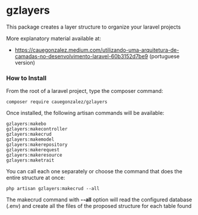 # gzlayers
This package creates a layer structure to organize your laravel projects

More explanatory material available at: 
  - https://cauegonzalez.medium.com/utilizando-uma-arquitetura-de-camadas-no-desenvolvimento-laravel-60b3152d7be9 (portuguese version)

### How to Install
From the root of a laravel project, type the composer command:

```composer require cauegonzalez/gzlayers```


Once installed, the following artisan commands will be available:
```
gzlayers:makebo
gzlayers:makecontroller
gzlayers:makecrud
gzlayers:makemodel
gzlayers:makerepository
gzlayers:makerequest
gzlayers:makeresource
gzlayers:maketrait
```
You can call each one separately or choose the command that does the entire structure at once:

```php artisan gzlayers:makecrud --all```

The makecrud command with **--all** option will read the configured database (.env) and create all the files of the proposed structure for each table found
